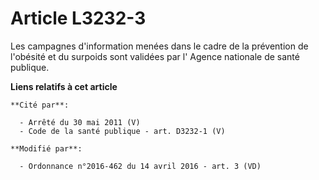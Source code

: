 # Article L3232-3

Les campagnes d'information menées dans le cadre de la prévention de l'obésité et du surpoids sont validées par l'
Agence nationale de santé publique.

**Liens relatifs à cet article**

	**Cité par**:

	  - Arrêté du 30 mai 2011 (V)
	  - Code de la santé publique - art. D3232-1 (V)

	**Modifié par**:

	  - Ordonnance n°2016-462 du 14 avril 2016 - art. 3 (VD)
